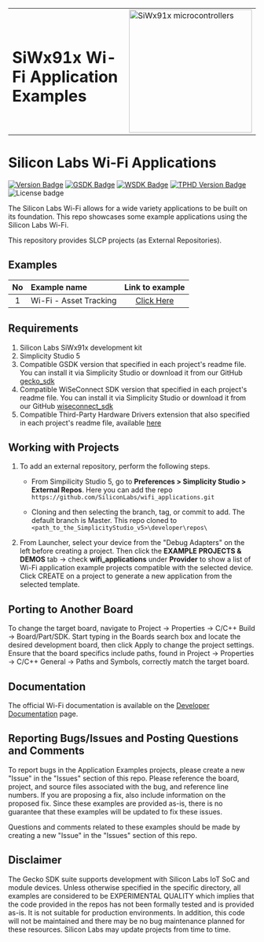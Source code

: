<table border="0">
  <tr>
    <td align="left" valign="middle">
    <h1>SiWx91x Wi-Fi Application Examples</h1>
  </td>
  <td align="left" valign="middle">
    <a href="https://www.silabs.com/wireless/wi-fi">
      <img src="https://www.silabs.com/content/siliconlabs/en/wireless/wi-fi/siwx917-wireless-socs.thumb.256.144.png"  title="Silicon Labs Gecko and Wireless Gecko MCUs" alt="SiWx91x microcontrollers" width="250"/>
    </a>
  </td>
  </tr>
</table>

# Silicon Labs Wi-Fi Applications #

[![Version Badge](https://img.shields.io/badge/-v1.0.0-green)](https://github.com/SiliconLabs/wifi_applications/releases)
[![GSDK Badge](https://img.shields.io/badge/GSDK-v4.4.3-green)](https://github.com/SiliconLabs/gecko_sdk/releases)
[![WSDK Badge](https://img.shields.io/badge/WSDK-v3.2.0-green)](https://github.com/SiliconLabs/wiseconnect/releases)
[![TPHD Version Badge](https://img.shields.io/badge/TPHD-v3.0.0+-green)](https://github.com/SiliconLabs/third_party_hw_drivers_extension/releases)
![License badge](https://img.shields.io/badge/License-Zlib-green)

The Silicon Labs Wi-Fi allows for a wide variety applications to be built on its foundation. This repo showcases some example applications using the Silicon Labs Wi-Fi.

This repository provides SLCP projects (as External Repositories).

## Examples ##

| No | Example name | Link to example |
|:--:|:-------------|:---------------:|
| 1  | Wi-Fi - Asset Tracking | [Click Here](./wifi_asset_tracking) |

## Requirements ##

1. Silicon Labs SiWx91x development kit
2. Simplicity Studio 5
3. Compatible GSDK version that specified in each project's readme file. You can install it via Simplicity Studio or download it from our GitHub [gecko_sdk](https://github.com/SiliconLabs/gecko_sdk)
4. Compatible WiSeConnect SDK version that specified in each project's readme file. You can install it via Simplicity Studio or download it from our GitHub [wiseconnect_sdk](https://github.com/SiliconLabs/wiseconnect)
5. Compatible Third-Party Hardware Drivers extension that also specified in each project's readme file, available [here](https://github.com/SiliconLabs/third_party_hw_drivers_extension)

## Working with Projects ##

1. To add an external repository, perform the following steps.

    - From Simpilicity Studio 5, go to **Preferences > Simplicity Studio > External Repos**. Here you can add the repo `https://github.com/SiliconLabs/wifi_applications.git`

    - Cloning and then selecting the branch, tag, or commit to add. The default branch is Master. This repo cloned to `<path_to_the_SimplicityStudio_v5>\developer\repos\`

2. From Launcher, select your device from the "Debug Adapters" on the left before creating a project. Then click the **EXAMPLE PROJECTS & DEMOS** tab -> check **wifi_applications** under **Provider** to show a list of Wi-Fi application example projects compatible with the selected device. Click CREATE on a project to generate a new application from the selected template.

## Porting to Another Board ##

To change the target board, navigate to Project -> Properties -> C/C++ Build -> Board/Part/SDK. Start typing in the Boards search box and locate the desired development board, then click Apply to change the project settings. Ensure that the board specifics include paths, found in Project -> Properties -> C/C++ General -> Paths and Symbols, correctly match the target board.

## Documentation ##

The official Wi-Fi documentation is available on the [Developer Documentation](https://docs.silabs.com/wiseconnect/latest/wiseconnect-developing-with-wiseconnect-sdk/) page.

## Reporting Bugs/Issues and Posting Questions and Comments ##

To report bugs in the Application Examples projects, please create a new "Issue" in the "Issues" section of this repo. Please reference the board, project, and source files associated with the bug, and reference line numbers. If you are proposing a fix, also include information on the proposed fix. Since these examples are provided as-is, there is no guarantee that these examples will be updated to fix these issues.

Questions and comments related to these examples should be made by creating a new "Issue" in the "Issues" section of this repo.

## Disclaimer ##

The Gecko SDK suite supports development with Silicon Labs IoT SoC and module devices. Unless otherwise specified in the specific directory, all examples are considered to be EXPERIMENTAL QUALITY which implies that the code provided in the repos has not been formally tested and is provided as-is.  It is not suitable for production environments.  In addition, this code will not be maintained and there may be no bug maintenance planned for these resources. Silicon Labs may update projects from time to time.

